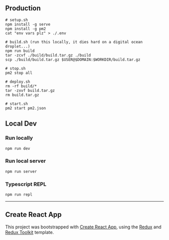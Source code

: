 ## Production

```
# setup.sh
npm install -g serve
npm install -g pm2
cat "env vars plz" > ./.env

# build.sh (run this locally, it dies hard on a digital ocean droplet...)
npm run build
tar -zcvf ./build/build.tar.gz ./build
scp ./build/build.tar.gz $USER@$DOMAIN:$WORKDIR/build.tar.gz

# stop.sh
pm2 stop all

# deploy.sh
rm -rf build/*
tar -zxvf build.tar.gz
rm build.tar.gz

# start.sh
pm2 start pm2.json
```

## Local Dev

### Run locally

`npm run dev`

### Run local server

`npm run server`

### Typescript REPL

`npm run repl`

---

## Create React App

This project was bootstrapped with [Create React App](https://github.com/facebook/create-react-app), using the [Redux](https://redux.js.org/) and [Redux Toolkit](https://redux-toolkit.js.org/) template.
